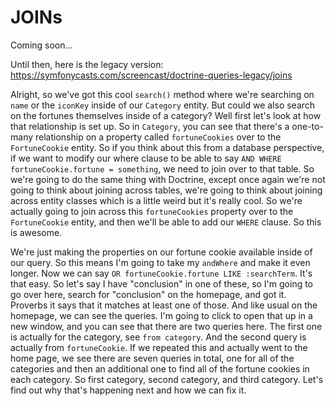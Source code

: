 # JOINs

Coming soon...

Until then, here is the legacy version: https://symfonycasts.com/screencast/doctrine-queries-legacy/joins

Alright, so we've got this cool `search()` method where we're searching on `name` or the `iconKey` inside of our `Category` entity. But could we also search on the fortunes themselves inside of a category? Well first let's look at how that relationship is set up. So in `Category`, you can see that there's a one-to-many relationship on a property called `fortuneCookies` over to the `FortuneCookie` entity. So if you think about this from a database perspective, if we want to modify our where clause to be able to say `AND WHERE fortuneCookie.fortune = something`, we need to join over to that table. So we're going to do the same thing with Doctrine, except once again we're not going to think about joining across tables, we're going to think about joining across entity classes which is a little weird but it's really cool. So we're actually going to join across this `fortuneCookies` property over to the `FortuneCookie` entity, and then we'll be able to add our `WHERE` clause. So this is awesome. 

We're just making the properties on our fortune cookie available inside of our query. So this means I'm going to take my `andWhere` and make it even longer. Now we can say `OR fortuneCookie.fortune LIKE :searchTerm`. It's that easy. So let's say I have "conclusion" in one of these, so I'm going to go over here, search for "conclusion" on the homepage, and got it. Proverbs it says that it matches at least one of those. And like usual on the homepage, we can see the queries. I'm going to click to open that up in a new window, and you can see that there are two queries here. The first one is actually for the category, see `from category`. And the second query is actually from `fortuneCookie`. If we repeated this and actually went to the home page, we see there are seven queries in total, one for all of the categories and then an additional one to find all of the fortune cookies in each category. So first category, second category, and third category. Let's find out why that's happening next and how we can fix it.
